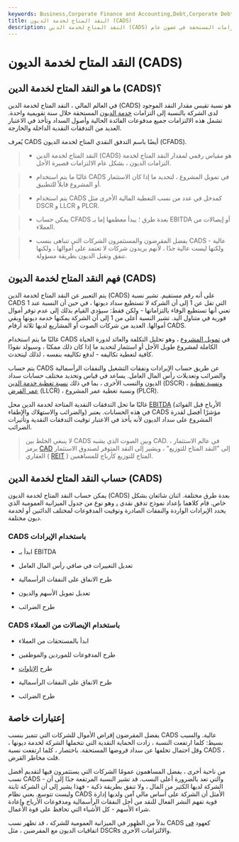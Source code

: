 ```yaml
---
keywords: Business,Corporate Finance and Accounting,Debt,Corporate Debt
title: النقد المتاح لخدمة الديون (CADS)
description: النقد المتاح لخدمة الدين (CADS) هو نسبة تقيس مقدار النقد الذي تمتلكه الشركة لدفع الالتزامات المستحقة في غضون عام.
---
```


# النقد المتاح لخدمة الديون (CADS)
## ما هو النقد المتاح لخدمة الدين (CADS)؟

في العالم المالي ، النقد المتاح لخدمة الدين (CADS) هو نسبة تقيس مقدار النقد الموجود لدى الشركة بالنسبة إلى التزامات [خدمة الديون](/debtservice) المستحقة خلال سنة تقويمية واحدة. تشمل هذه الالتزامات جميع مدفوعات الفائدة الحالية وأصول السداد وتأخذ في الاعتبار العديد من التدفقات النقدية الداخلة والخارجة.

يُعرف CADS أيضًا باسم التدفق النقدي المتاح لخدمة الديون (CFADS).

> - النقد المتاح لخدمة الدين (CADS) هو مقياس رقمي لمقدار النقد المتاح لخدمة التزامات الديون ، بشكل عام الالتزامات قصيرة الأجل.

> - غالبًا ما يتم استخدام CADS في تمويل المشروع ، لتحديد ما إذا كان الاستثمار أو المشروع قابلاً للتطبيق.

> - يتم استخدام CADS كمدخل في عدد من نسب التغطية المالية الأخرى مثل DSCR و LLCR و PLCR.

> - يمكن حساب CFADS بعدة طرق ؛ يبدأ معظمها إما بـ EBITDA أو إيصالات من العملاء.

> - يفضل المقرضون والمستثمرون الشركات التي تتباهى بنسب CADS عالية - ولكنها ليست عالية جدًا ، لأنهم يريدون شركات لا تعتمد على أموالها ، ولكنها تنفق وتقبل الديون بطريقة مسؤولة.

>

>

## فهم النقد المتاح لخدمة الديون (CADS)

يتم التعبير عن النقد المتاح لخدمة الدين (CADS) على أنه رقم مستقيم. تشير نسبة CADS التي تقل عن 1 إلى أن الشركة لا تستطيع سداد ديونها ، في حين أن النسبة عند 1 تعني أنها تستطيع الوفاء بالتزاماتها - ولكن فقط: سيؤدي القيام بذلك إلى عدم توفر أموال فورية في متناول اليد. تشير النسبة أعلى من 1 إلى أن الشركة يمكنها خدمة ديونها وبقي أموالها. العديد من شركات الصوت أو المشاريع لديها ثلاثة أرقام CADS.

غالبًا ما يتم استخدام CADS في [تمويل المشروع](/projectfinance) ، وهو تحليل التكلفة والعائد لدورة الحياة الكاملة لمشروع طويل الأجل أو استثمار لتحديد ما إذا كان ذلك ممكنًا ، وسيولد نقودًا كافية لتغطية تكاليفه - لدفع تكاليفه بنفسه ، لذلك ليتحدث.

يتم حساب CADS عن طريق حساب الإيرادات ونفقات التشغيل والنفقات الرأسمالية والضرائب وتعديلات رأس المال العامل. يساعد في قياس وتحديد مختلف حسابات سداد الديون والنسب الأخرى ، بما في ذلك [نسبة تغطية خدمة الدين](/dscr) (DSCR) ، [ونسبة تغطية عمر القرض](/llcr) (LLCR) ، ونسبة تغطية عمر المشروع (PLCR).

غالبًا ما تحل التدفقات النقدية المتاحة لخدمة الدين محل [EBITDA](/ebitda) (الأرباح قبل الفوائد والضرائب والاستهلاك والإطفاء) في هذه الحسابات. يعتبر CADS مؤشرًا أفضل لقدرة المشروع على سداد الديون لأنه يأخذ في الاعتبار توقيت التدفقات النقدية وتأثيرات الضرائب.

> لا ينبغي الخلط بين CADS وبين الصوت الذي يشبه CAD. في عالم الاستثمار ، يرمز [CAD](/cash-available-for-distribution) إلى "النقد المتاح للتوزيع" ، ويشير إلى النقد المتوفر لصندوق الاستثمار العقاري ( [REIT](/reit) ) المتاح للتوزيع كأرباح للمساهمين.

>

## حساب النقد المتاح لخدمة الدين (CADS)

يمكن حساب النقد المتاح لخدمة الديون (CADS) بعدة طرق مختلفة. اثنان شائعان بشكل خاص. قام كلاهما بإعداد نموذج تدفق نقدي [،](/waterfallpayment) وهو نوع من جدول الميزانية العمومية الذي يحدد الإيرادات الواردة والنفقات الصادرة وتوقيت المدفوعات لمختلف الدائنين أو لخدمة ديون مختلفة.

### CADS باستخدام الإيرادات

- ابدأ بـ EBITDA

- تعديل التغييرات في صافي رأس المال العامل

- طرح الانفاق على النفقات الرأسمالية

- تعديل تمويل الأسهم والديون

- طرح الضرائب

### CADS باستخدام الإيصالات من العملاء

- ابدأ بالمستحقات من العملاء

- طرح المدفوعات للموردين والموظفين

- طرح [الإتاوات](/royalty)

- طرح الانفاق على النفقات الرأسمالية

- طرح الضرائب

## إعتبارات خاصة

يفضل المقرضون إقراض الأموال للشركات التي تتميز بنسب CADS عالية. والسبب بسيط: كلما ارتفعت النسبة ، زادت الحماية النقدية التي تتحملها الشركة لخدمة ديونها ، وقل احتمال تخلفها عن سداد قروضها المستحقة. باختصار ، كلما ارتفعت نسبة CADS ، قلت مخاطر القرض.

من ناحية أخرى ، يفضل المساهمون عمومًا الشركات التي يستثمرون فيها لتقديم أفضل نسب CADS - والتي تعد بالضرورة أعلى النسب. قد تشير النسبة المرتفعة جدًا إلى أن الشركة لديها الكثير من المال ، ولا تنفق بطريقة ذكية - فهذا يشير إلى أن الشركة ثابتة وليست تتوسع. يعني نظام CADS الأمثل أن الشركة على أساس مالي آمن ولديها إدارة قوية تفهم النشر الفعال للنقد من أجل النفقات الرأسمالية ومدفوعات الأرباح وإعادة شراء الأسهم - كل الأشياء التي تحافظ على قوة الأعمال.

بدلاً من الظهور في الميزانية العمومية للشركة ، قد تظهر نسب CADS كعهود [في](/covenant) اتفاقيات الديون مع المقرضين ، مثل DSCRs والالتزامات الأخرى.

